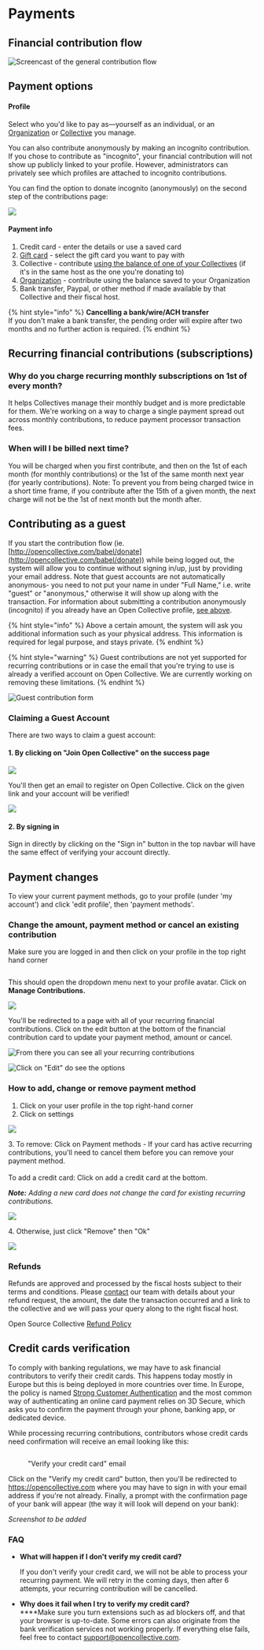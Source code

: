 # Payments

## Financial contribution flow

![Screencast of the general contribution flow](../.gitbook/assets/peek-2021-01-21-17-51.gif)

## Payment options

#### Profile

Select who you'd like to pay as—yourself as an individual, or an [Organization](organizations/) or [Collective](../collectives/collectives.md) you manage.

You can also contribute anonymously by making an incognito contribution. If you chose to contribute as "incognito", your financial contribution will not show up publicly linked to your profile. However, administrators can privately see which profiles are attached to incognito contributions.&#x20;

You can find the option to donate incognito (anonymously) on the second step of the contributions page:

![](<../.gitbook/assets/Screen Shot 2021-11-17 at 11.14.35 AM.png>)

#### Payment info

1. Credit card - enter the details or use a saved card
2. [Gift card](organizations/gift-cards.md) - select the gift card you want to pay with
3. Collective - contribute [using the balance of one of your Collectives](collective-to-collective.md) (if it's in the same host as the one you're donating to)
4. [Organization](organizations/) - contribute using the balance saved to your Organization
5. Bank transfer, Paypal, or other method if made available by that Collective and their fiscal host.&#x20;

{% hint style="info" %}
**Cancelling a bank/wire/ACH transfer**\
If you don't make a bank transfer, the pending order will expire after two months and no further action is required.
{% endhint %}

## Recurring financial contributions (subscriptions)

### Why do you charge recurring monthly subscriptions on 1st of every month?

It helps Collectives manage their monthly budget and is more predictable for them. We're working on a way to charge a single payment spread out across monthly contributions, to reduce payment processor transaction fees.

### When will I be billed next time?

You will be charged when you first contribute, and then on the 1st of each month (for monthly contributions) or the 1st of the same month next year (for yearly contributions). Note: To prevent you from being charged twice in a short time frame, if you contribute after the 15th of a given month, the next charge will not be the 1st of next month but the month after.

## Contributing as a guest

If you start the contribution flow (ie. [http://opencollective.com/babel/donate](http://opencollective.com/babel/donate)) while being logged out, the system will allow you to continue without signing in/up, just by providing your email address. Note that guest accounts are not automatically anonymous- you need to not put your name in under "Full Name," i.e. write "guest" or "anonymous," otherwise it will show up along with the transaction. For information about submitting a contribution anonymously (incognito) if you already have an Open Collective profile, [see above](https://docs.opencollective.com/help/financial-contributors/payments#profile).&#x20;

{% hint style="info" %}
Above a certain amount, the system will ask you additional information such as your physical address. This information is required for legal purpose, and stays private.
{% endhint %}

{% hint style="warning" %}
Guest contributions are not yet supported for recurring contributions or in case the email that you're trying to use is already a verified account on Open Collective. We are currently working on removing these limitations.
{% endhint %}

![Guest contribution form](<../.gitbook/assets/image (5) (1).png>)

### Claiming a Guest Account

There are two ways to claim a guest account:

#### 1. By clicking on "Join Open Collective" on the success page

![](<../.gitbook/assets/image (37).png>)

You'll then get an email to register on Open Collective. Click on the given link and your account will be verified!

![](<../.gitbook/assets/image (21).png>)

#### 2. By signing in

Sign in directly by clicking on the "Sign in" button in the top navbar will have the same effect of verifying your account directly.

## Payment changes

To view your current payment methods, go to your profile (under 'my account') and click 'edit profile', then 'payment methods'.

### Change the amount, payment method or cancel an existing contribution

Make sure you are logged in and then click on your profile in the top right hand corner&#x20;

<figure><img src="../.gitbook/assets/financialcontributor_payments_cancel_2022-09-14 (1).png" alt=""><figcaption></figcaption></figure>

This should open the dropdown menu next to your profile avatar. Click on **Manage Contributions.**

![](<../.gitbook/assets/image (31).png>)

You'll be redirected to a page with all of your recurring financial contributions. Click on the edit button at the bottom of the financial contribution card to update your payment method, amount or cancel.

![From there you can see all your recurring contributions](<../.gitbook/assets/image (11).png>)

![Click on "Edit" do see the options](<../.gitbook/assets/image (15).png>)

### How to add, change or remove payment method

1. Click on your user profile in the top right-hand corner
2. Click on settings&#x20;

![](<../.gitbook/assets/financialcontributors\_payments\_removepaymentmethod\_2022-08-11 (1).png>)

3\. To remove: Click on Payment methods - If your card has active recurring contributions, you'll need to cancel them before you can remove your payment method.\
\
To add a credit card: Click on add a credit card at the bottom.&#x20;

_**Note:** Adding a new card does not change the card for existing recurring contributions._

![](../.gitbook/assets/financialcontributors\_payments\_removecontributions\_2022-08-11.png)

4\. Otherwise, just click "Remove" then "Ok"

![](../.gitbook/assets/financialcontributors\_payments\_remove\_2022-08-11.png)

### Refunds&#x20;

Refunds are approved and processed by the fiscal hosts subject to their terms and conditions. Please [contact](https://opencollective.com/contact) our team with details about your refund request, the amount, the date the transaction occurred and a link to the collective and we will pass your query along to the right fiscal host.&#x20;

Open Source Collective [Refund Policy](https://docs.oscollective.org/faq/expenses#how-can-i-get-a-refund-on-a-payment-or-donation)&#x20;

## Credit cards verification

To comply with banking regulations, we may have to ask financial contributors to verify their credit cards. This happens today mostly in Europe but this is being deployed in more countries over time. In Europe, the policy is named [Strong Customer Authentication](https://en.wikipedia.org/wiki/Strong\_customer\_authentication) and the most common way of authenticating an online card payment relies on 3D Secure, which asks you to confirm the payment through your phone, banking app, or dedicated device.

While processing recurring contributions, contributors whose credit cards need confirmation will receive an email looking like this:

<figure><img src="../.gitbook/assets/image (1).png" alt=""><figcaption><p>"Verify your credit card" email</p></figcaption></figure>

Click on the "Verify my credit card" button, then you'll be redirected to https://opencollective.com where you may have to sign in with your email address if you're not already. Finally, a prompt with the confirmation page of your bank will appear (the way it will look will depend on your bank):

_Screenshot to be added_

### FAQ

*   **What will happen if I don't verify my credit card?**

    If you don't verify your credit card, we will not be able to process your recurring payment. We will retry in the coming days, then after 6 attempts, your recurring contribution will be cancelled.
* **Why does it fail when I try to verify my credit card?**\
  ****Make sure you turn extensions such as ad blockers off, and that your browser is up-to-date. Some errors can also originate from the bank verification services not working properly. If everything else fails, feel free to contact [support@opencollective.com](mailto:support@opencollective.com).
